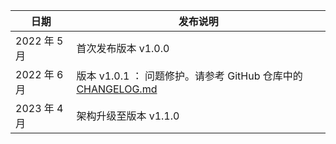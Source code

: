 | 日期         | 发布说明                                                                                                                                                                 |
| ------------ | ------------------------------------------------------------------------------------------------------------------------------------------------------------------------ |
| 2022 年 5 月 | 首次发布版本 v1.0.0                                                                                                                                                      |
| 2022 年 6 月 | 版本 v1.0.1 ： 问题修护。请参考 GitHub 仓库中的[CHANGELOG.md](https://github.com/awslabs/quantum-computing-exploration-for-drug-discovery-on-aws/blob/main/CHANGELOG.md) |
| 2023 年 4 月 | 架构升级至版本 v1.1.0                                                                                                                                                    |
